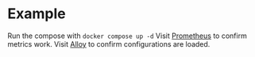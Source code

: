 # Example

Run the compose with `docker compose up -d`
Visit [Prometheus](http://127.0.0.1:9090/query?g0.expr=alloy_build_info) to confirm metrics work.
Visit [Alloy](http://127.0.0.1:12345/remotecfg) to confirm configurations are loaded.

